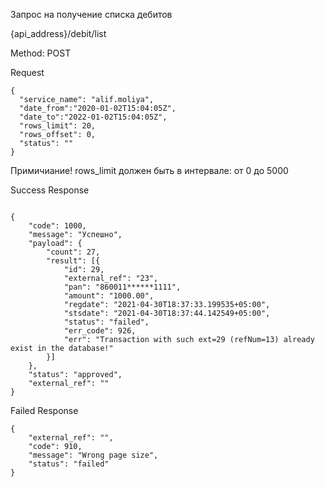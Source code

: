  Запрос на получениe списка дебитов 

{api_address}/debit/list

Method: POST

Request

```
{
  "service_name": "alif.moliya",
  "date_from":"2020-01-02T15:04:05Z",
  "date_to":"2022-01-02T15:04:05Z",
  "rows_limit": 20,
  "rows_offset": 0,
  "status": ""
}

```
Примичиание! rows_limit должен быть в интервале: от 0 до 5000

Success Response 

```

{
	"code": 1000,
	"message": "Успешно",
	"payload": {
		"count": 27,
		"result": [{
			"id": 29,
			"external_ref": "23",
			"pan": "860011******1111",
			"amount": "1000.00",
			"regdate": "2021-04-30T18:37:33.199535+05:00",
			"stsdate": "2021-04-30T18:37:44.142549+05:00",
			"status": "failed",
			"err_code": 926,
			"err": "Transaction with such ext=29 (refNum=13) already exist in the database!"
		}]
	},
	"status": "approved",
	"external_ref": ""
}

```
Failed Response

```
{
    "external_ref": "",
    "code": 910,
    "message": "Wrong page size",
    "status": "failed"
}

```
